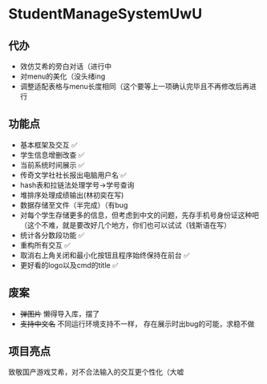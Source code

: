 # StudentManageSystemUwU

## 代办

- 效仿艾希的旁白对话（进行中
- 对menu的美化（没头绪ing
- 调整适配表格与menu长度相同（这个要等上一项确认完毕且不再修改后再进行

## 功能点

- 基本框架及交互 :white_check_mark:
- 学生信息增删改查 :white_check_mark:
- 当前系统时间展示 :white_check_mark:
- 传奇文学社社长报出电脑用户名 :white_check_mark:
- hash表和拉链法处理学号->学号查询
- 堆排序处理成绩输出(林初奕在写)
- 数据存储至文件（半完成）（有bug
- 对每个学生存储更多的信息，但考虑到中文的问题，先存手机号身份证这种吧（这个不难，就是要改好几个地方，你们也可以试试（钱斯语在写）
- 统计各分数段功能 :white_check_mark:
- 重构所有交互 :white_check_mark:
- 取消右上角关闭和最小化按钮且程序始终保持在前台 :white_check_mark:
- 更好看的logo以及cmd的title :white_check_mark:

## 废案

- ~~弹图片~~ 懒得导入库，摆了
- ~~支持中文名~~ 不同运行环境支持不一样， 存在展示时出bug的可能，求稳不做

## 项目亮点

致敬国产游戏艾希，对不合法输入的交互更个性化（大嘘

